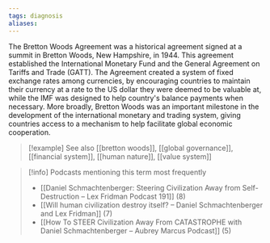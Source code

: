 ```yaml
---
tags: diagnosis
aliases:
---
```


The Bretton Woods Agreement was a historical agreement signed at a summit in Bretton Woods, New Hampshire, in 1944. This agreement established the International Monetary Fund and the General Agreement on Tariffs and Trade (GATT). The Agreement created a system of fixed exchange rates among currencies, by encouraging countries to maintain their currency at a rate to the US dollar they were deemed to be valuable at, while the IMF was designed to help country's balance payments when necessary. More broadly, Bretton Woods was an important milestone in the development of the international monetary and trading system, giving countries access to a mechanism to help facilitate global economic cooperation.

> [!example] See also
> [[bretton woods]], [[global governance]], [[financial system]], [[human nature]], [[value system]]

> [!info] Podcasts mentioning this term most frequently
> * [[Daniel Schmachtenberger: Steering Civilization Away from Self-Destruction – Lex Fridman Podcast 191]] (8)
> * [[Will human civilization destroy itself? – Daniel Schmachtenberger and Lex Fridman]] (7)
> * [[How To STEER Civilization Away From CATASTROPHE with Daniel Schmachtenberger – Aubrey Marcus Podcast]] (5)